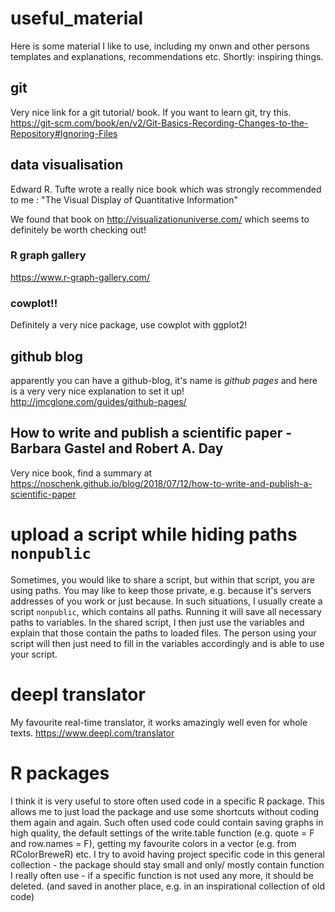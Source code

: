 # useful_material
Here is some material I like to use, including my onwn and other persons templates and explanations, recommendations etc. Shortly: inspiring things.

## git
Very nice link for a git tutorial/ book. If you want to learn git, try this.
https://git-scm.com/book/en/v2/Git-Basics-Recording-Changes-to-the-Repository#Ignoring-Files

## data visualisation
Edward R. Tufte wrote a really nice book which was strongly recommended to me : "The Visual Display of Quantitative Information"

We found that book on http://visualizationuniverse.com/ which seems to definitely be worth checking out!

### R graph gallery
https://www.r-graph-gallery.com/

### cowplot!!
Definitely a very nice package, use cowplot with ggplot2!

## github blog
apparently you can have a github-blog, it's name is *github pages* and here is a very very nice explanation to set it up!
http://jmcglone.com/guides/github-pages/


## How to write and publish a scientific paper - Barbara Gastel and Robert A. Day
Very nice book, find a summary at https://noschenk.github.io/blog/2018/07/12/how-to-write-and-publish-a-scientific-paper


# upload a script while hiding paths `nonpublic`
Sometimes, you would like to share a script, but within that script, you are using paths. You may like to keep those private, e.g. because it's servers addresses of you work or just because.
In such situations, I usually create a script `nonpublic`, which contains all paths. Running it will save all necessary paths to variables.
In the shared script, I then just use the variables and explain that those contain the paths to loaded files.
The person using your script will then just need to fill in the variables accordingly and is able to use your script.

# deepl translator
My favourite real-time translator, it works amazingly well even for whole texts. 
https://www.deepl.com/translator


# R packages
I think it is very useful to store often used code in a specific R package. This allows me to just load the package and use some shortcuts without coding them again and again. Such often used code could contain saving graphs in high quality, the default settings of the write.table function (e.g. quote = F and row.names = F), getting my favourite colors in a vector (e.g. from RColorBreweR) etc.
I try to avoid having project specific code in this general collection - the package should stay small and only/ mostly contain function I really often use - if a specific function is not used any more, it should be deleted. (and saved in another place, e.g. in an inspirational collection of old code)
